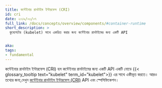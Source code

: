 ```yaml
---
title: কন্টেইনার রানটাইম ইন্টারফেস (CRI)
id: cri
date: ২০১৯/০৩/০৭
full_link: /docs/concepts/overview/components/#container-runtime
short_description: >
  কুবেলেটের (kubelet) সাথে একত্রিত করার জন্য কন্টেইনার রানটাইমের জন্য একটি API


aka:
tags:
- fundamental
---
```

কন্টেইনার রানটাইম ইন্টারফেস (CRI) হল কন্টেইনার রানটাইমের জন্য একটি API
একটি নোডে {{< glossary_tooltip text="kubelet" term_id="kubelet">}} এর সাথে একীভূত করতে।
আরও তথ্যের জন্য,দেখুন [কন্টেইনার রানটাইম ইন্টারফেস (CRI)](https://github.com/kubernetes/community/blob/master/contributors/devel/sig-node/container-runtime-interface.md) API এবং স্পেসিফিকেশন।
